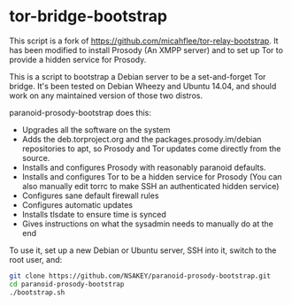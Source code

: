 tor-bridge-bootstrap
===================

This script is a fork of https://github.com/micahflee/tor-relay-bootstrap. It has been modified to install Prosody (An XMPP server) and to set up Tor to provide a hidden service for Prosody.

This is a script to bootstrap a Debian server to be a set-and-forget Tor bridge. It's been tested on Debian Wheezy and Ubuntu 14.04, and should work on any maintained version of those two distros.

paranoid-prosody-bootstrap does this:

* Upgrades all the software on the system
* Adds the deb.torproject.org and the packages.prosody.im/debian repositories to apt, so Prosody and Tor updates come directly from the source.
* Installs and configures Prosody with reasonably paranoid defaults.
* Installs and configures Tor to be a hidden service for Prosody (You can also manually edit torrc to make SSH an authenticated hidden service)
* Configures sane default firewall rules
* Configures automatic updates
* Installs tlsdate to ensure time is synced
* Gives instructions on what the sysadmin needs to manually do at the end

To use it, set up a new Debian or Ubuntu server, SSH into it, switch to the root user, and:

```sh
git clone https://github.com/NSAKEY/paranoid-prosody-bootstrap.git
cd paranoid-prosody-bootstrap
./bootstrap.sh
```

